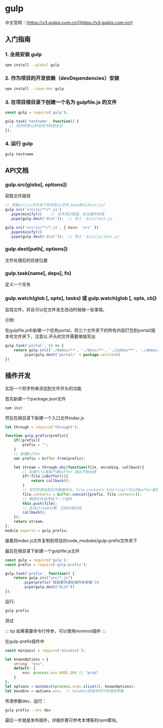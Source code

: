 # gulp

中文官网：[https://v3.gulpjs.com.cn/](https://v3.gulpjs.com.cn/)

## 入门指南

### 1. 全局安装 gulp

```sh
npm install --global gulp
```

### 2. 作为项目的开发依赖（devDependencies）安装

```sh
npm install --save-dev gulp
```

### 3. 在项目根目录下创建一个名为 gulpfile.js 的文件

```js
const gulp = require('gulp');

gulp.task('testname', function() {
  // 将你的默认的任务代码放在这
});
```

### 4. 运行 gulp

```sh
gulp testname
```

## API文档

### gulp.src(globs[, options])

获取文件路径

```js
// 获取src/js文件夹下的所有js文件,base默认为src/js/
gulp.src('src/js/**/*.js')
  .pipe(minify())    // 文件流过管道，经过插件处理
  .pipe(gulp.dest('dist'));  // 写入 'dist/test.js'

gulp.src('src/js/**/*.js', { base: 'src' })
  .pipe(minify())
  .pipe(gulp.dest('dist'));  // 写入 'dist/js/test.js'
```

### gulp.dest(path[, options])

文件处理后的存放位置

### gulp.task(name[, deps], fn)

定义一个任务

### gulp.watch(glob [, opts], tasks) 或 gulp.watch(glob [, opts, cb])

监视文件，并且可以在文件发生改动时候做一些事情。

示例:

在gulpfile.js中新建一个任务portal，将三个文件夹下的所有内容打包到portal/版本号文件夹下，注意以.开头的文件需要单独写出

```js
gulp.task('portal', () => {
    return gulp.src(['./demos/**', './docs/**', './index/**', './demos/**/.npmignore'], {base: './'})
        .pipe(gulp.dest('portal/' + package.version))
})
```

## 插件开发

实现一个将字符串添加到文件开头的功能

首先新建一个package.json文件

```sh
npm init
```

然后在根目录下新建一个入口文件index.js

```js
let through = require('through2');

function gulp_prefix(prefix){
    if(!prefix){
        prefix = "";
    }
    // 新建buffer
    var prefix = Buffer.from(prefix);

    let stream = through.obj(function(file, encoding, callback){
        // 如果file类型不是buffer 退出不做处理
        if(!file.isBuffer()){
            return callback();
        }
        // 将字符串加到文件数据开头，file.contents.toString()可以将buffer类型转为string类型
        file.contents = Buffer.concat([prefix, file.contents]);
        // 确保文件会传给下一个插件
        this.push(file);
        // 告诉stream引擎，已经处理完成
        callback();
    });
    return stream;
};
module.exports = gulp_prefix;
```

接着将index.js文件复制到项目的node_modules/gulp-prefix文件夹下

最后在根目录下新建一个gulpfile.js文件

```js
const gulp = require('gulp');
const prefix = require('gulp-prefix');

gulp.task('prefix', function() {
    return gulp.src("src/*.js")
        .pipe(prefix('我是要传递给插件到参数'))
        .pipe(gulp.dest("dist"))
});
```

运行:

```sh
gulp prefix
```

测试

::: tip
如果需要命令行传参，可以使用minimist插件
:::

在gulp-prefix插件中

```js
const minimist = require('minimist');

let knownOptions = {
    string: "env",
    default: {
        env: process.env.NODE_ENV || "prod"
    }
};
let options = minimist(process.argv.slice(2), knownOptions);
let baseEnv = options.env;  // baseEnv即是命令行传递到参数
```

传递参数dev，运行：

```sh
gulp prefix --env dev
```

最后一步就是发布插件，详细步骤可参考本博客的npm模块。
